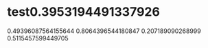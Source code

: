 # test0.3953194491337926
0.49396087564155644
0.8064396544180847
0.207189090268999
0.5115457599449705
